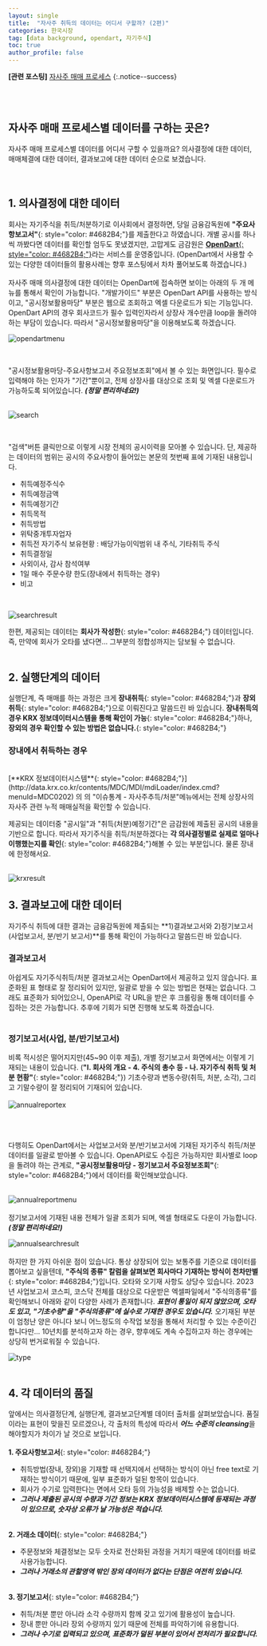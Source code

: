 ```yaml
---
layout: single
title:  "자사주 취득의 데이터는 어디서 구할까? (2편)"
categories: 한국시장
tag: [data background, opendart, 자기주식]
toc: true
author_profile: false
---
```


<head>
  <style>
    table.dataframe {
      white-space: normal;
      width: 100%;
      height: 240px;
      display: block;
      overflow: auto;
      font-family: Arial, sans-serif;
      font-size: 0.9rem;
      line-height: 20px;
      text-align: center;
      border: 0px !important;
    }

    table.dataframe th {
      text-align: center;
      font-weight: bold;
      padding: 8px;
    }

    table.dataframe td {
      text-align: center;
      padding: 8px;
    }

    table.dataframe tr:hover {
      background: #b8d1f3; 
    }

    .output_prompt {
      overflow: auto;
      font-size: 0.9rem;
      line-height: 1.45;
      border-radius: 0.3rem;
      -webkit-overflow-scrolling: touch;
      padding: 0.8rem;
      margin-top: 0;
      margin-bottom: 15px;
      font: 1rem Consolas, "Liberation Mono", Menlo, Courier, monospace;
      color: $code-text-color;
      border: solid 1px $border-color;
      border-radius: 0.3rem;
      word-break: normal;
      white-space: pre;
    }

  .dataframe tbody tr th:only-of-type {
      vertical-align: middle;
  }

  .dataframe tbody tr th {
      vertical-align: top;
  }

  .dataframe thead th {
      text-align: center !important;
      padding: 8px;
  }

  .page__content p {
      margin: 0 0 0px !important;
  }

  .page__content p > strong {
    font-size: 1.0rem !important;
  }

  .notice--success {
  font-size: 1.2rem !important; 
  }

  </style>
</head>


**[관련 포스팅]** [자사주 매매 프로세스](https://beaten-by-the-market.github.io/%ED%95%9C%EA%B5%AD%EC%8B%9C%EC%9E%A5/buybackexplanation/)
{:.notice--success}

<br>
<br>

## 자사주 매매 프로세스별 데이터를 구하는 곳은?


자사주 매매 프로세스별 데이터를 어디서 구할 수 있을까요? 의사결정에 대한 데이터, 매매체결에 대한 데이터, 결과보고에 대한 데이터 순으로 보겠습니다.<br>
<br>
<br>   
   
## 1. 의사결정에 대한 데이터

   
회사는 자기주식을 취득/처분하기로 이사회에서 결정하면, 당일 금융감독원에 **"주요사항보고서"**{: style="color: #4682B4;"}를 제출한다고 하였습니다. 개별 공시를 하나씩 까봤다면 데이터를 확인할 엄두도 못냈겠지만, 고맙게도 금감원은 [**OpenDart**{: style="color: #4682B4;"}](https://opendart.fss.or.kr/)라는 서비스를 운영중입니다. (OpenDart에서 사용할 수 있는 다양한 데이터들의 활용사례는 향후 포스팅에서 차차 풀어보도록 하겠습니다.) <br>
<br>
자사주 매매 의사결정에 대한 데이터는 OpenDart에 접속하면 보이는 아래의 두 개 메뉴를 통해서 확인이 가능합니다. "개발가이드" 부분은 OpenDart API를 사용하는 방식이고, "공시정보활용마당" 부분은 웹으로 조회하고 엑셀 다운로드가 되는 기능입니다. <br>
OpenDart API의 경우 회사코드가 필수 입력인자라서 상장사 개수만큼 loop을 돌려야 하는 부담이 있습니다. 따라서 "공시정보활용마당"을 이용해보도록 하겠습니다.
<br>

![opendartmenu]({{site.url}}/assets/images/2025-01-22-buybackexpl2/opendartmenu.png)<br>

<br>

"공시정보활용마당-주요사항보고서 주요정보조회"에서 볼 수 있는 화면입니다. 필수로 입력해야 하는 인자가 "기간"뿐이고, 전체 상장사를 대상으로 조회 및 엑셀 다운로드가 가능하도록 되어있습니다. ***(정말 편리하네요!)***<br><br>


![search]({{site.url}}/assets/images/2025-01-22-buybackexpl2/search.png)<br>

<br>

"검색"버튼 클릭만으로 이렇게 시장 전체의 공시이력을 모아볼 수 있습니다. 단, 제공하는 데이터의 범위는 공시의 주요사항이 들어있는 본문의 첫번째 표에 기재된 내용입니다. 
* 취득예정주식수
* 취득예정금액
* 취득예정기간
* 취득목적
* 취득방법
* 위탁중개투자업자
* 취득전 자기주식 보유현황 : 배당가능이익범위 내 주식, 기타취득 주식
* 취득결정일
* 사외이사, 감사 참석여부
* 1일 매수 주문수량 한도(장내에서 취득하는 경우)
* 비고
<br>

![searchresult]({{site.url}}/assets/images/2025-01-22-buybackexpl2/searchresult.png)<br>

한편, 제공되는 데이터는 **회사가 작성한**{: style="color: #4682B4;"} 데이터입니다. 즉, 만약에 회사가 오타를 냈다면... 그부분의 정합성까지는 담보될 수 없습니다. <br>
<br>

   
## 2. 실행단계의 데이터
    
실행단계, 즉 매매를 하는 과정은 크게 **장내취득**{: style="color: #4682B4;"}과 **장외취득**{: style="color: #4682B4;"}으로 이뤄진다고 말씀드린 바 있습니다. **장내취득의 경우 KRX 정보데이터시스템을 통해 확인이 가능**{: style="color: #4682B4;"}하나, **장외의 경우 확인할 수 있는 방법은 없습니다.**{: style="color: #4682B4;"}<br>

### 장내에서 취득하는 경우

<br>
[**KRX 정보데이터시스템**{: style="color: #4682B4;"}](http://data.krx.co.kr/contents/MDC/MDI/mdiLoader/index.cmd?menuId=MDC0202) 의 의 "이슈통계 - 자사주추득/처분"메뉴에서는 전체 상장사의 자사주 관련 누적 매매실적을 확인할 수 있습니다. <br>

제공되는 데이터중 "공시일"과 "취득(처분)예정기간"은 금감원에 제출된 공시의 내용을 기반으로 합니다. 따라서 자기주식을 취득/처분하겠다는 **각 의사결정별로 실제로 얼마나 이행했는지를 확인**{: style="color: #4682B4;"}해볼 수 있는 부분입니다. 물론 장내에 한정해서요.<br>
<br>

![krxresult]({{site.url}}/assets/images/2025-01-22-buybackexpl2/krxresult.png)


## 3. 결과보고에 대한 데이터


자기주식 취득에 대한 결과는 금융감독원에 제출되는 **1)결과보고서와 2)정기보고서(사업보고서, 분/반기 보고서)**를 통해 확인이 가능하다고 말씀드린 바 있습니다.<br>

### 결과보고서
아쉽게도 자기주식취득/처분 결과보고서는 OpenDart에서 제공하고 있지 않습니다. 표준화된 표 형태로 잘 정리되어 있지만, 일괄로 받을 수 있는 방법은 현재는 없습니다. 그래도 표준화가 되어있으니, OpenAPI로 각 URL을 받은 후 크롤링을 통해 데이터를 수집하는 것은 가능합니다. 추후에 기회가 되면 진행해 보도록 하겠습니다. <br>
<br>

### 정기보고서(사업, 분/반기보고서)
비록 적시성은 떨어지지만(45~90 이후 제출), 개별 정기보고서 화면에서는 이렇게 기재되는 내용이 있습니다. (**"Ⅰ. 회사의 개요 - 4. 주식의 총수 등 - 나. 자기주식 취득 및 처분 현황"**{: style="color: #4682B4;"}) 기초수량과 변동수량(취득, 처분, 소각), 그리고 기말수량이 잘 정리되어 기재되어 있습니다.<br><br>
![annualreportex]({{site.url}}/assets/images/2025-01-22-buybackexpl2/annualreportex.png)

<br><br>

다행히도 OpenDart에서는 사업보고서와 분/반기보고서에 기재된 자기주식 취득/처분 데이터를 일괄로 받아볼 수 있습니다. OpenAPI로도 수집은 가능하지만 회사별로 loop을 돌려야 하는 관계로, **"공시정보활용마당 - 정기보고서 주요정보조회"**{: style="color: #4682B4;"}에서 데이터를 확인해보았습니다. 
<br>
<br>

![annualreportmenu]({{site.url}}/assets/images/2025-01-22-buybackexpl2/annualreportmenu.png)
<br>
<br>
정기보고서에 기재된 내용 전체가 일괄 조회가 되며, 엑셀 형태로도 다운이 가능합니다. ***(정말 편리하네요!)***
<br>

![annualsearchresult]({{site.url}}/assets/images/2025-01-22-buybackexpl2/annualsearchresult.png)
<br>
<br>
하지만 한 가지 아쉬운 점이 있습니다. 통상 상장되어 있는 보통주를 기준으로 데이터를 뽑아보고 싶을텐데, **"주식의 종류" 칼럼을 살펴보면 회사마다 기재하는 방식이 천차만별**{: style="color: #4682B4;"}입니다. 오타와 오기재 사항도 상당수 있습니다. 2023년 사업보고서 코스피, 코스닥 전체를 대상으로 다운받은 엑셀파일에서 "주식의종류"를 확인해보니 아래와 같이 다양한 사례가 존재합니다. ***표현이 통일이 되지 않았으며, 오타도 있고, "기초수량"을 "주식의종류"에 실수로 기재한 경우도 있습니다.*** 오기재된 부분이 엄청난 양은 아니다 보니 어느정도의 수작업 보정을 통해서 처리할 수 있는 수준이긴합니다만... 10년치를 분석하고자 하는 경우, 향후에도 계속 수집하고자 하는 경우에는 상당히 번거로워질 수 있습니다.<br>

![type]({{site.url}}/assets/images/2025-01-22-buybackexpl2/typo.png)
<br><br>


## 4. 각 데이터의 품질
앞에서는 의사결정단계, 실행단계, 결과보고단계별 데이터 출처를 살펴보았습니다. 품질이라는 표현이 맞을진 모르겠으나, 각 출처의 특성에 따라서 ***어느 수준의 cleansing***을 해야할지가 차이가 날 것으로 보입니다.
<br><br>
**1. 주요사항보고서**{: style="color: #4682B4;"}<br>
* 취득방법(장내, 장외)을 기재할 때 선택지에서 선택하는 방식이 아닌 free text로 기재하는 방식이기 때문에, 일부 표준화가 덜된 항목이 있습니다.
* 회사가 수기로 입력한다는 면에서 오타 등의 가능성을 배제할 수는 없습니다.
* ***그러나 제출된 공시의 수량과 기간 정보는 KRX 정보데이터시스템에 등재되는 과정이 있으므로, 숫자상 오류가 날 가능성은 적습니다.*** 
<br><br>

**2. 거래소 데이터**{: style="color: #4682B4;"}<br>
* 주문정보와 체결정보는 모두 숫자로 전산화된 과정을 거치기 때문에 데이터를 바로 사용가능합니다.
* ***그러나 거래소의 관할영역 밖인 장외 데이터가 없다는 단점은 여전히 있습니다.*** 
<br><br>

**3. 정기보고서**{: style="color: #4682B4;"}<br>
* 취득/처분 뿐만 아니라 소각 수량까지 함께 갖고 있기에 활용성이 높습니다.
* 장내 뿐만 아니라 장외 수량까지 있기 때문에 전체를 파악하기에 유용합니다.
* ***그러나 수기로 입력되고 있으며, 표준화가 덜된 부분이 있어서 전처리가 필요합니다.***